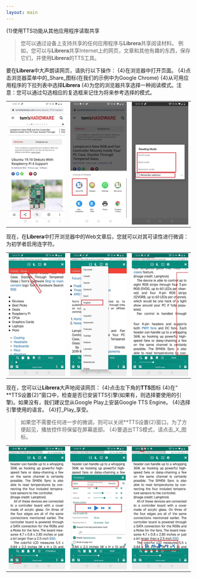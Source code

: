 ```yaml
---
layout: main
---
```


{1}使用TTS功能从其他应用程序读取共享
>您可以通过设备上支持共享的任何应用程序与**Librera**共享阅读材料。
>例如，您可以与**Librera**共享Internet上的网页，文章和其他有趣的东西，保存它们，并使用**Librera**的TTS工具。

要在**Librera**中大声朗读网页，请执行以下操作：
{4}在浏览器中打开页面。
{4}点击浏览器菜单中的_Share_图标(在我们的示例中为Google Chrome)
{4}从可用应用程序的下拉列表中选择**Librera**
{4}为您的浏览器共享选择一种阅读模式。注意：您可以通过勾选相应的复选框来记住为将来参考选择的模式。

||||
|-|-|-|
|![](1.jpg)|![](2.jpg)|![](3.jpg)|

现在，在**Librera**中打开浏览器中的Web文章后，您就可以对其可读性进行微调：为初学者启用连字符。

||||
|-|-|-|
|![](4.jpg)|![](5.jpg)|![](6.jpg)|

现在，您可以让**Librera**大声地阅读网页：
{4}点击左下角的**TTS**图标
{4}在“ **TTS设置{2}”窗口中，检查是否已安装TTS引擎(如果有，则选择要使用的引擎)。如果没有，我们建议您从Google Play上安装Google TTS Engine。
{4}选择引擎使用的语言。
{4}打_Play_享受。

>如果您不需要任何进一步的微调，则可以关闭**TTS设置{2}窗口。为了方便起见，播放控件将保留在屏幕底部。
{4}要退出TTS模式，请点击_X_图标。

||||
|-|-|-|
|![](7.jpg)|![](8.jpg)|![](10.jpg)|
